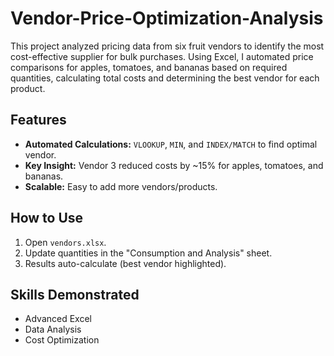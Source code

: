 # Vendor-Price-Optimization-Analysis
This project analyzed pricing data from six fruit vendors to identify the most cost-effective supplier for bulk purchases. Using Excel, I automated price comparisons for apples, tomatoes, and bananas based on required quantities, calculating total costs and determining the best vendor for each product.
## Features
- **Automated Calculations:** `VLOOKUP`, `MIN`, and `INDEX/MATCH` to find optimal vendor.
- **Key Insight:** Vendor 3 reduced costs by ~15% for apples, tomatoes, and bananas.
- **Scalable:** Easy to add more vendors/products.

## How to Use
1. Open `vendors.xlsx`.
2. Update quantities in the "Consumption and Analysis" sheet.
3. Results auto-calculate (best vendor highlighted).

## Skills Demonstrated
- Advanced Excel
- Data Analysis
- Cost Optimization
